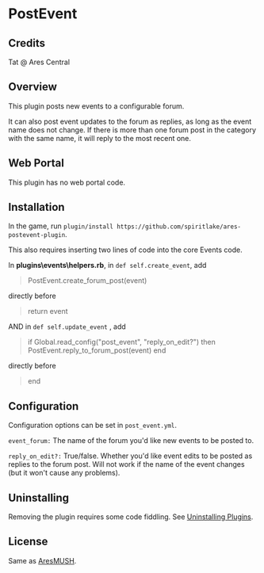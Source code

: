# PostEvent

## Credits

Tat @ Ares Central

## Overview
This plugin posts new events to a configurable forum.

It can also post event updates to the forum as replies, as long as the event name does not change. If there is more than one forum post in the category with the same name, it will reply to the most recent one.

## Web Portal

This plugin has no web portal code.  

## Installation

In the game, run `plugin/install https://github.com/spiritlake/ares-postevent-plugin`.

This also requires inserting two lines of code into the core Events code.

In **plugins\events\helpers.rb**, in `def self.create_event`, add

> PostEvent.create_forum_post(event)

directly before

> return event

AND in `def self.update_event` , add

> if Global.read_config("post_event", "reply_on_edit?") then PostEvent.reply_to_forum_post(event) end

 directly before

 > end

## Configuration

Configuration options can be set in `post_event.yml`.

`event_forum:` The name of the forum you'd like new events to be posted to.

`reply_on_edit?:` True/false. Whether you'd like event edits to be posted as replies to the forum post. Will not work if the name of the event changes (but it won't cause any problems).

## Uninstalling

Removing the plugin requires some code fiddling.  See [Uninstalling Plugins](https://www.aresmush.com/tutorials/code/extras.html#uninstalling-plugins).

## License

Same as [AresMUSH](https://aresmush.com/license).
